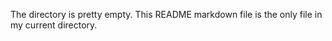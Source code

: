 The directory is pretty empty. This README markdown file is the only file in my current directory.

